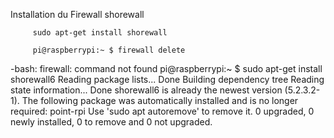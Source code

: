 Installation du Firewall shorewall

         sudo apt-get install shorewall
         
         pi@raspberrypi:~ $ firewall delete
-bash: firewall: command not found
pi@raspberrypi:~ $ sudo apt-get install shorewall6
Reading package lists... Done
Building dependency tree
Reading state information... Done
shorewall6 is already the newest version (5.2.3.2-1).
The following package was automatically installed and is no longer required:
  point-rpi
Use 'sudo apt autoremove' to remove it.
0 upgraded, 0 newly installed, 0 to remove and 0 not upgraded.
